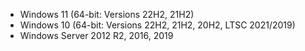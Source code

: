  * Windows 11 (64-bit: Versions 22H2, 21H2)
  * Windows 10 (64-bit: Versions 22H2, 21H2, 20H2, LTSC 2021/2019)
  * Windows Server 2012 R2, 2016, 2019
